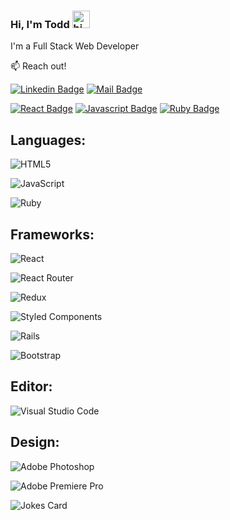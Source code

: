 ### Hi, I'm Todd <img src="https://user-images.githubusercontent.com/1303154/88677602-1635ba80-d120-11ea-84d8-d263ba5fc3c0.gif" width="28px" alt="hi">

I'm a Full Stack Web Developer

:mailbox: Reach out!

[![Linkedin Badge](https://img.shields.io/badge/-Todd-0e76a8?style=flat&labelColor=0e76a8&logo=linkedin&logoColor=white)](https://www.linkedin.com/in/todd-stoneberg/)
[![Mail Badge](https://img.shields.io/badge/-Todd-c0392b?style=flat&labelColor=c0392b&logo=gmail&logoColor=white)](mailto:todd.stoneberg@gmail.com)


[![React Badge](https://img.shields.io/badge/-React-61DBFB?style=for-the-badge&labelColor=black&logo=react&logoColor=61DBFB)](#) [![Javascript Badge](https://img.shields.io/badge/-Javascript-F0DB4F?style=for-the-badge&labelColor=black&logo=javascript&logoColor=F0DB4F)](#) [![Ruby Badge](https://img.shields.io/badge/-Ruby-ff0000?style=for-the-badge&labelColor=black&logo=ruby&logoColor=ff0000)](#)

## Languages:
![HTML5](https://img.shields.io/badge/html5-%23E34F26.svg?style=for-the-badge&logo=html5&logoColor=white)

![JavaScript](https://img.shields.io/badge/javascript-%23323330.svg?style=for-the-badge&logo=javascript&logoColor=%23F7DF1E)

![Ruby](https://img.shields.io/badge/ruby-%23CC342D.svg?style=for-the-badge&logo=ruby&logoColor=white)

## Frameworks:

![React](https://img.shields.io/badge/react-%2320232a.svg?style=for-the-badge&logo=react&logoColor=%2361DAFB)

![React Router](https://img.shields.io/badge/React_Router-CA4245?style=for-the-badge&logo=react-router&logoColor=white)

![Redux](https://img.shields.io/badge/redux-%23593d88.svg?style=for-the-badge&logo=redux&logoColor=white)

![Styled Components](https://img.shields.io/badge/styled--components-DB7093?style=for-the-badge&logo=styled-components&logoColor=white)

![Rails](https://img.shields.io/badge/rails-%23CC0000.svg?style=for-the-badge&logo=ruby-on-rails&logoColor=white)

![Bootstrap](https://img.shields.io/badge/bootstrap-%23563D7C.svg?style=for-the-badge&logo=bootstrap&logoColor=white)

## Editor:
![Visual Studio Code](https://img.shields.io/badge/Visual%20Studio%20Code-0078d7.svg?style=for-the-badge&logo=visual-studio-code&logoColor=white)

## Design: 
![Adobe Photoshop](https://img.shields.io/badge/adobephotoshop-%2331A8FF.svg?style=for-the-badge&logo=adobephotoshop&logoColor=white)

![Adobe Premiere Pro](https://img.shields.io/badge/Adobe%20Premiere%20Pro-9999FF.svg?style=for-the-badge&logo=Adobe%20Premiere%20Pro&logoColor=white)

<!--
**codeski/codeski** is a ✨ _special_ ✨ repository because its `README.md` (this file) appears on your GitHub profile.

Here are some ideas to get you started:

- 🔭 I’m currently working on ...
- 🌱 I’m currently learning ...
- 👯 I’m looking to collaborate on ...
- 🤔 I’m looking for help with ...
- 💬 Ask me about ...
- 📫 How to reach me: ...
- 😄 Pronouns: ...
- ⚡ Fun fact: ...
-->

![Jokes Card](https://readme-jokes.vercel.app/api)
